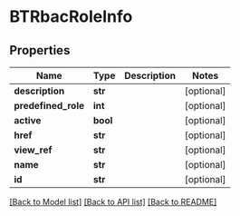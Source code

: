 # BTRbacRoleInfo

## Properties
Name | Type | Description | Notes
------------ | ------------- | ------------- | -------------
**description** | **str** |  | [optional] 
**predefined_role** | **int** |  | [optional] 
**active** | **bool** |  | [optional] 
**href** | **str** |  | [optional] 
**view_ref** | **str** |  | [optional] 
**name** | **str** |  | [optional] 
**id** | **str** |  | [optional] 

[[Back to Model list]](../README.md#documentation-for-models) [[Back to API list]](../README.md#documentation-for-api-endpoints) [[Back to README]](../README.md)


